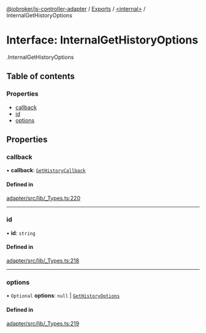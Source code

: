 [@iobroker/js-controller-adapter](../README.md) / [Exports](../modules.md) / [<internal\>](../modules/internal_.md) / InternalGetHistoryOptions

# Interface: InternalGetHistoryOptions

[<internal>](../modules/internal_.md).InternalGetHistoryOptions

## Table of contents

### Properties

- [callback](internal_.InternalGetHistoryOptions.md#callback)
- [id](internal_.InternalGetHistoryOptions.md#id)
- [options](internal_.InternalGetHistoryOptions.md#options)

## Properties

### callback

• **callback**: [`GetHistoryCallback`](../modules/internal_.md#gethistorycallback)

#### Defined in

[adapter/src/lib/_Types.ts:220](https://github.com/ioBroker/ioBroker.js-controller/blob/08bb2650/packages/adapter/src/lib/_Types.ts#L220)

___

### id

• **id**: `string`

#### Defined in

[adapter/src/lib/_Types.ts:218](https://github.com/ioBroker/ioBroker.js-controller/blob/08bb2650/packages/adapter/src/lib/_Types.ts#L218)

___

### options

• `Optional` **options**: ``null`` \| [`GetHistoryOptions`](internal_.GetHistoryOptions.md)

#### Defined in

[adapter/src/lib/_Types.ts:219](https://github.com/ioBroker/ioBroker.js-controller/blob/08bb2650/packages/adapter/src/lib/_Types.ts#L219)
